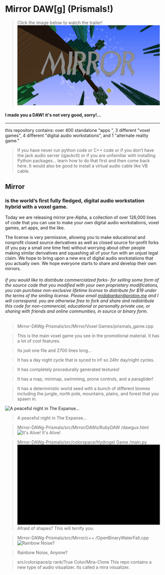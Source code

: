 # Mirror DAW[g] (Prismals!)
> Click the image below to watch the trailer!
[![Mirror DAW[g] (Prismals!) - New Digital Audio Workstation Voxel Game | Pre-Alpha Launch Trailer](https://github.com/Mirror-Prismals/Mirror-DAWg-Prismals/blob/main/readme_assets/readme_assets__mirror_thumbnail.png)](https://www.youtube.com/watch?v=8HlmQ209ydM)
#### I made you a DAW! it's not very good, sorry!...


---
this repository contains:
over 400 standalone “apps “, 
3 different "voxel games", 
4 different "digital audio workstations", 
and 1 "alternate reality game."

> If you have never run python code or C++ code or if you don’t have the jack audio server  (qjackctl) or if you are unfamiliar with installing Python packages... learn how to do that first and then come back here. It would also be good to install a virtual audio cable like VB cable.

## Mirror 
### is the world’s first fully fledged, digital audio workstation hybrid with a voxel game.

Today we are releasing mirror pre-Alpha, a collection of over 126,000 lines of code that you can use to make your own digital audio workstations, voxel games, art apps, and the like. 

The license is very permissive, allowing you to make educational and nonprofit closed source derivatives as well as closed source for-profit forks (if you pay a small one time fee) without worrying about other people making similar derivatives and squashing all of your fun with an unjust legal claim. We hope to bring upon a new era of digital audio workstations that you actually own. We hope everyone starts to share and develop their own mirrors.

###### if you would like to distribute commercialzed forks- for selling some form of the source code that you modified with your own proprietary modifications, you can purchase non-exclusive lifetime license to distribute for $19 under the terms of the smiling license. Please email midabanker@proton.me and I will correspond. you are otherwise free to fork and share and redistribute this code for non-commercial, educational or personally private use, or sharing with friends and online communities, in source or binary form.
> Mirror-DAWg-Prismals/src/Mirror/Voxel Games/prismals_game.cpp

> This is the main voxel game you see in the promotional material. It has a lot of cool features.

> Its just one file and 2700 lines long...

> It has a day night cycle that is syced to irl! so 24hr day/night cycles.

> It has completely procedurally generated textures!

> It has a map, minimap, swimming, prone controls, and a paraglider!

> It has a deterministic world seed with a bunch of different biomes including the jungle, north pole, mountains, plains, and forest that you spawn in.

![A peaceful night in The Expanse...](https://github.com/Mirror-Prismals/Mirror-DAWg-Prismals/blob/main/readme_assets/readme_assets__prismals_game.gif)
> A peaceful night in The Expanse...

> Mirror-DAWg-Prismals/src/Mirror/DAWs/RubyDAW
/dawgux.html
![It's Alive!](https://github.com/Mirror-Prismals/Mirror-DAWg-Prismals/blob/main/readme_assets/readme_assets__dawguxz.gif)
> It's Alive!

> Mirror-DAWg-Prismals/src/colorspace/Hydrogel Game
/main.py
![Afraid of shapes? This will terrify you.](https://github.com/Mirror-Prismals/Mirror-DAWg-Prismals/blob/main/readme_assets/readme_assets__hydrogel_game.gif)
> Afraid of shapes? This will terrify you.

> Mirror-DAWg-Prismals/src/Mirror/c++
/OpenBinaryWaterFall.cpp
![Rainbow Noise?](https://github.com/Mirror-Prismals/Mirror-DAWg-Prismals/blob/main/readme_assets/readme_assets__openBinaryWATERFALL_v2.gif)

> Rainbow Noise, Anyone?

> src/colorspace/p rank/True Color/Mira-Clone
> This repo contains a new type of audio visualizer. Its called a mira visualizer. 
